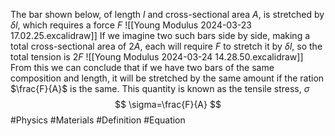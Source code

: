 The bar shown below, of length $l$ and cross-sectional area $A$, is stretched by $\delta l$, which requires a force $F$
![[Young Modulus 2024-03-23 17.02.25.excalidraw]]
If we imagine two such bars side by side, making a total cross-sectional area of $2A$, each will require $F$ to stretch it by $\delta l$, so the total tension is $2F$
![[Young Modulus 2024-03-24 14.28.50.excalidraw]]
From this we can conclude that if we have two bars of the same composition and length, it will be stretched by the same amount if the ration $\frac{F}{A}$ is the same. This quantity is known as the tensile stress, $\sigma$
$$
\sigma=\frac{F}{A}
$$
#Physics #Materials #Definition #Equation